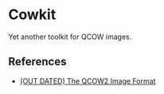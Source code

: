 # Cowkit

Yet another toolkit for QCOW images.

## References
- [(OUT DATED) The QCOW2 Image Format](https://people.gnome.org/~markmc/qcow-image-format.html)
